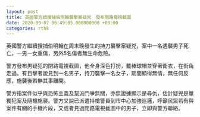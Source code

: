 ```yaml
---
layout: post
title: 英國警方續搜捕伯明翰襲擊案疑兇　發布閉路電視截圖
date: 2020-09-07 06:49:05.000000000 +08:00
categories: rthk
---
```


英國警方繼續搜捕伯明翰在周末晚發生的持刀襲擊案疑兇，案中一名遇襲男子死亡，一男一女重傷，另外5名傷者無生命危險。

警方發布男疑犯的閉路電視截圖，他全身深色打扮，戴棒球帽並穿著衛衣，在街角走過。有目擊者說見到一名男子，持刀襲擊一名女子，期間顯得無情，無任何反應，施襲後若無其事離開。

警方指案件似乎與恐怖主義及幫派鬥爭無關，亦無證據顯示是尋仇，估計疑兇是單獨犯案及隨機施襲。警方又說已派遣持槍警員到市中心加強巡邏，呼籲民眾若有與案件有關的手機片段，又或者見過閉路電視截圖中的男子，立即與警方聯絡。
